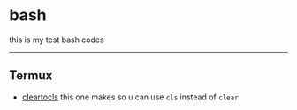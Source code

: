 # bash
this is my test bash codes

---
## Termux
- [cleartocls](cleartocls) this one makes so u can use `cls` instead of `clear`
